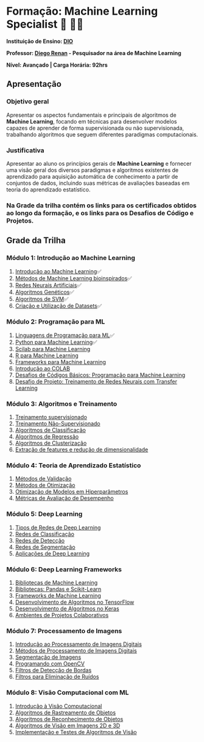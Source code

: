 # **Formação: Machine Learning Specialist** :robot: :woman_technologist:
**Instituição de Ensino: [DIO](https://www.dio.me/)**

**Professor: [Diego Renan](https://www.linkedin.com/in/diego-renan-bruno-48194484/)  - Pesquisador na área de Machine Learning**

**Nível: Avançado | Carga Horária: 92hrs**

## Apresentação

### Objetivo geral

Apresentar os aspectos fundamentais e principais de algoritmos de **Machine Learning**, focando em técnicas para desenvolver modelos capazes de aprender de forma supervisionada ou não supervisionada, trabalhando algoritmos que seguem diferentes paradigmas computacionais.

### Justificativa

Apresentar ao aluno os princípios gerais de **Machine Learning** e fornecer uma visão geral dos diversos paradigmas e algoritmos existentes de aprendizado para aquisição automática de conhecimento a partir de conjuntos de dados, incluindo suas métricas de avaliações baseadas em teoria do aprendizado estatístico.

### Na Grade da trilha contém os links para os certificados obtidos ao longo da formação, e os links para os Desafios de Código e Projetos.

## Grade da Trilha

### Módulo 1: Introdução ao Machine Learning

1. [Introdução ao Machine Learning](https://www.dio.me/certificate/60EB7260/share):white_check_mark:
2. [Métodos de Machine Learning bioinspirados](https://www.dio.me/certificate/8422722A/share):white_check_mark:
3. [Redes Neurais Artificiais](https://www.dio.me/certificate/E81FC418/share):white_check_mark:
4. [Algoritmos Genéticos](https://www.dio.me/certificate/7E6051BA/share):white_check_mark:
5. [Algoritmos de SVM](https://www.dio.me/certificate/DF9088EF/share):white_check_mark:
6. [Criação e Utilização de Datasets]():white_check_mark:

### Módulo 2: Programação para ML

1. [Linguagens de Programação para ML](https://www.dio.me/certificate/D9893DE1/share):white_check_mark:
2. [Python para Machine Learning](https://www.dio.me/certificate/F3937D51/share):white_check_mark:
3. [Scilab para Machine Learning]()
4. [R para Machine Learning]()
5. [Frameworks para Machine Learning]()
6. [Introdução ao COLAB]()
7. [Desafios de Códigos Básicos: Programação para Machine Learning]()
8. [Desafio de Projeto: Treinamento de Redes Neurais com Transfer Learning]()

### Módulo 3: Algoritmos e Treinamento

1. [Treinamento supervisionado]()
2. [Treinamento Não-Supervisionado]()
3. [Algoritmos de Classificação]()
4. [Algoritmos de Regressão]()
5. [Algoritmos de Clusterização]()
6. [Extração de features e redução de dimensionalidade]()

### Módulo 4: Teoria de Aprendizado Estatístico

1. [Métodos de Validação]()
2. [Métodos de Otimização]()
3. [Otimização de Modelos em Hiperparâmetros]()
4. [Métricas de Avaliação de Desempenho]()

### Módulo 5: Deep Learning

1. [Tipos de Redes de Deep Learning]()
2. [Redes de Classificação]()
3. [Redes de Detecção]()
4. [Redes de Segmentação]()
5. [Aplicações de Deep Learning]()

### Módulo 6: Deep Learning Frameworks

1. [Bibliotecas de Machine Learning]()
2. [Bibliotecas: Pandas e Scikit-Learn]()
3. [Frameworks de Machine Learning]()
4. [Desenvolvimento de Algoritmos no TensorFlow]()
5. [Desenvolvimento de Algoritmos no Keras]()
6. [Ambientes de Projetos Colaborativos]()

### Módulo 7: Processamento de Imagens

1. [Introdução ao Processamento de Imagens Digitais]()
2. [Métodos de Processamento de Imagens Digitais]()
3. [Segmentação de Imagens]()
4. [Programando com OpenCV]()
5. [Filtros de Detecção de Bordas]()
6. [Filtros para Eliminação de Ruídos]()

### Módulo 8: Visão Computacional com ML

1. [Introdução à Visão Computacional]()
2. [Algoritmos de Rastreamento de Objetos]()
3. [Algoritmos de Reconhecimento de Objetos]()
4. [Algoritmos de Visão em Imagens 2D e 3D]()
5. [Implementação e Testes de Algoritmos de Visão]()
